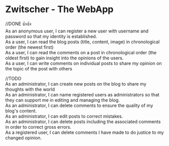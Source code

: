 # Zwitscher - The WebApp
//DONE 👍👍<br>
As an anonymous user, I can register a new user with username and password so that my identity is established.<br>
As a user, I can read the blog posts (title, content, image) in chronological order (the newest first)<br>
As a user, I can read the comments on a post in chronological order (the oldest first) to gain insight into the opinions of the users.<br>
As a user, I can write comments on individual posts to share my opinion on the topic of the post with others<br>


//TODO<br>
As an administrator, I can create new posts on the blog to share my thoughts with the world<br>
As an administrator, I can name registered users as administrators so that they can support me in editing and managing the blog.<br>
As an administrator, I can delete comments to ensure the quality of my blog's content.<br>
As an administrator, I can edit posts to correct mistakes.<br>
As an administrator, I can delete posts including the associated comments in order to correct gross errors.<br>
As a registered user, I can delete comments I have made to do justice to my changed opinion.<br>
